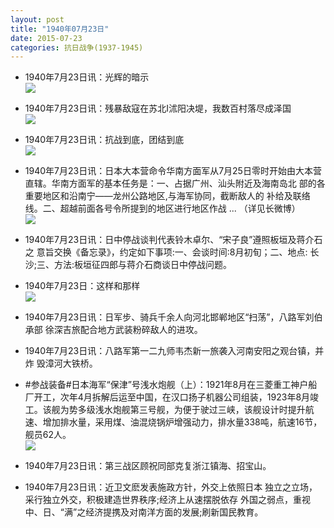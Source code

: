 ```yaml
---
layout: post
title: "1940年07月23日"
date: 2015-07-23
categories: 抗日战争(1937-1945)
---
```


<meta name="referrer" content="no-referrer" />

- 1940年7月23日讯：光辉的暗示 <br/><img src="https://ww2.sinaimg.cn/large/aca367d8jw1eud41r3lvgj205q0bo3yz.jpg" />

- 1940年7月23日讯：残暴敌寇在苏北I沭阳决堤，我数百村落尽成泽国 <br/><img src="https://ww2.sinaimg.cn/large/aca367d8jw1eud2ajesysj207v0c8751.jpg" />

- 1940年7月23日讯：抗战到底，团结到底 <br/><img src="https://ww4.sinaimg.cn/large/aca367d8jw1eud0k68p64j211r0hm45f.jpg" />

- 1940年7月23日讯：日本大本营命令华南方面军从7月25日零时开始由大本营 直辖。华南方面军的基本任务是：一、占据广州、汕头附近及海南岛北 部的各重要地区和沿南宁——龙州公路地区,与海军协同，截断敌人的 补给及联络线。二、超越前面各号令所提到的地区进行地区作战 ... （详见长微博） <br/><img src="https://ww3.sinaimg.cn/large/aca367d8jw1eucytvk1pxj20c80ay75r.jpg" />

- 1940年7月23日讯：日中停战谈判代表铃木卓尔、“宋子良”遵照板垣及蒋介石之 意旨交换《备忘录》，约定如下事项:一、会谈时间:8月初旬；二、地点: 长沙;三、方法:板垣征四郎与蒋介石商谈日中停战问题。  

- 1940年7月23日：这样和那样 <br/><img src="https://ww2.sinaimg.cn/large/aca367d8jw1eucmphridjj20f40x00zi.jpg" />

- 1940年7月23日讯：日军步、骑兵千余人向河北邯郸地区“扫荡”，八路军刘伯承部 徐深吉旅配合地方武装粉碎敌人的进攻。 

- 1940年7月23日讯：八路军第一二九师韦杰新一旅袭入河南安阳之观台镇，并炸 毁漳河大铁桥。 

- #参战装备#日本海军“保津”号浅水炮舰（上）：1921年8月在三菱重工神户船厂开工，次年4月拆解后运至中国，在汉口扬子机器公司组装，1923年8月竣工。该舰为势多级浅水炮舰第三号舰，为便于驶过三峡，该舰设计时提升航速、增加排水量，采用煤、油混烧锅炉增强动力，排水量338吨，航速16节，舰员62人。 <br/><img src="https://ww3.sinaimg.cn/large/aca367d8jw1euch7rqczzj20go0l1q6l.jpg" />

- 1940年7月23日讯：第三战区顾祝同部克复浙江镇海、招宝山。 

- 1940年7月23日讯：近卫文麽发表施政方针，外交上依照日本 独立之立场，采行独立外交，积极建造世界秩序;经济上从速摆脱依存 外国之弱点，重视中、日、“满”之经济提携及对南洋方面的发展;刷新国民教育。 

